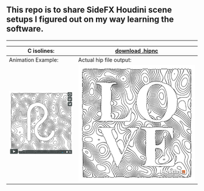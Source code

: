 ## This repo is to share SideFX Houdini scene setups I figured out on my way learning the software.
---


**C isolines:** | [download .hipnc](C_isolines_001.md)
------------ | -------------
Animation Example: | Actual hip file output:
<a href="https://vimeo.com/246115410"><img src="C_isolines_vimeo.jpg"></a> | <img src="C_isolines.jpg">



